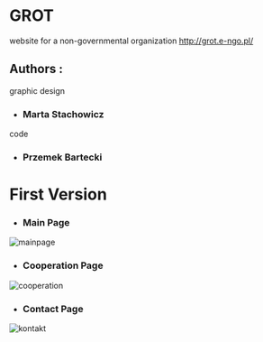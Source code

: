 # GROT
website for a non-governmental organization http://grot.e-ngo.pl/

## Authors :
 graphic design
 * ### Marta Stachowicz
 code
 * ### Przemek Bartecki

# First Version
* ### Main Page
![mainpage](https://user-images.githubusercontent.com/28408790/44003777-dc76ca92-9e58-11e8-8164-be9153516fc6.jpg)
* ### Cooperation Page
![cooperation](https://user-images.githubusercontent.com/28408790/44003778-dc9ac884-9e58-11e8-995c-7e653cd3c1b8.jpg)
* ### Contact Page
![kontakt](https://user-images.githubusercontent.com/28408790/44003779-dcbe7ea0-9e58-11e8-8222-89783d149546.jpg)

